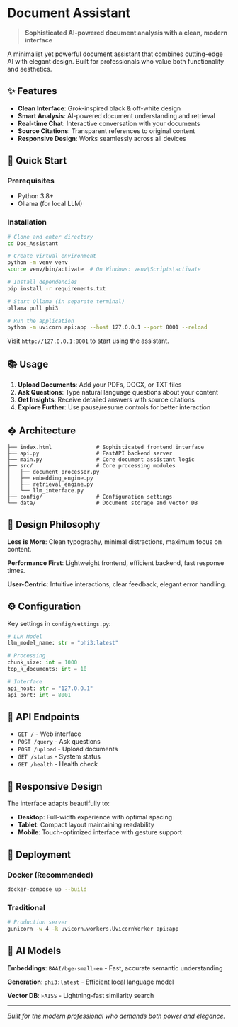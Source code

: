 # Document Assistant

> **Sophisticated AI-powered document analysis with a clean, modern interface**

A minimalist yet powerful document assistant that combines cutting-edge AI with elegant design. Built for professionals who value both functionality and aesthetics.

## ✨ Features

- **Clean Interface**: Grok-inspired black & off-white design
- **Smart Analysis**: AI-powered document understanding and retrieval
- **Real-time Chat**: Interactive conversation with your documents
- **Source Citations**: Transparent references to original content
- **Responsive Design**: Works seamlessly across all devices

## 🚀 Quick Start

### Prerequisites
- Python 3.8+
- Ollama (for local LLM)

### Installation

```bash
# Clone and enter directory
cd Doc_Assistant

# Create virtual environment
python -m venv venv
source venv/bin/activate  # On Windows: venv\Scripts\activate

# Install dependencies
pip install -r requirements.txt

# Start Ollama (in separate terminal)
ollama pull phi3

# Run the application
python -m uvicorn api:app --host 127.0.0.1 --port 8001 --reload
```

Visit `http://127.0.0.1:8001` to start using the assistant.

## 📚 Usage

1. **Upload Documents**: Add your PDFs, DOCX, or TXT files
2. **Ask Questions**: Type natural language questions about your content
3. **Get Insights**: Receive detailed answers with source citations
4. **Explore Further**: Use pause/resume controls for better interaction

## �️ Architecture

```
├── index.html              # Sophisticated frontend interface
├── api.py                  # FastAPI backend server
├── main.py                 # Core document assistant logic
├── src/                    # Core processing modules
│   ├── document_processor.py
│   ├── embedding_engine.py
│   ├── retrieval_engine.py
│   └── llm_interface.py
├── config/                 # Configuration settings
└── data/                   # Document storage and vector DB
```

## 🎨 Design Philosophy

**Less is More**: Clean typography, minimal distractions, maximum focus on content.

**Performance First**: Lightweight frontend, efficient backend, fast response times.

**User-Centric**: Intuitive interactions, clear feedback, elegant error handling.

## ⚙️ Configuration

Key settings in `config/settings.py`:

```python
# LLM Model
llm_model_name: str = "phi3:latest"

# Processing
chunk_size: int = 1000
top_k_documents: int = 10

# Interface
api_host: str = "127.0.0.1"
api_port: int = 8001
```

## 🔧 API Endpoints

- `GET /` - Web interface
- `POST /query` - Ask questions
- `POST /upload` - Upload documents
- `GET /status` - System status
- `GET /health` - Health check

## 📱 Responsive Design

The interface adapts beautifully to:
- **Desktop**: Full-width experience with optimal spacing
- **Tablet**: Compact layout maintaining readability
- **Mobile**: Touch-optimized interface with gesture support

## 🚢 Deployment

### Docker (Recommended)
```bash
docker-compose up --build
```

### Traditional
```bash
# Production server
gunicorn -w 4 -k uvicorn.workers.UvicornWorker api:app
```

## 🧠 AI Models

**Embeddings**: `BAAI/bge-small-en` - Fast, accurate semantic understanding

**Generation**: `phi3:latest` - Efficient local language model

**Vector DB**: `FAISS` - Lightning-fast similarity search

---

*Built for the modern professional who demands both power and elegance.*
